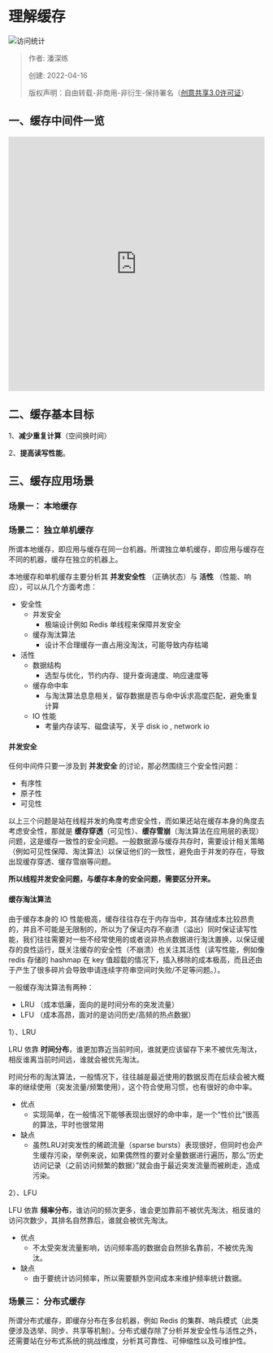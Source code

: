 # 理解缓存

![访问统计](https://visitor-badge.glitch.me/badge?page_id=senlypan.qa.09-cache-all&left_color=blue&right_color=red)

> 作者: 潘深练
>
> 创建: 2022-04-16
>
> 版权声明：自由转载-非商用-非衍生-保持署名（[创意共享3.0许可证](https://creativecommons.org/licenses/by-nc-nd/3.0/deed.zh)）


## 一、缓存中间件一览

<iframe id="embed_dom" name="embed_dom" frameborder="0" 
    style="display: block;width: 100%;height: 500px;" 
    src="https://www.processon.com/embed/625a74ed7d9c0803435cec42"></iframe>


## 二、缓存基本目标

1、**减少重复计算**（空间换时间）

2、**提高读写性能**。


## 三、缓存应用场景

### 场景一： 本地缓存
### 场景二： 独立单机缓存

所谓本地缓存，即应用与缓存在同一台机器。所谓独立单机缓存，即应用与缓存在不同的机器，缓存在独立的机器上。

本地缓存和单机缓存主要分析其 **并发安全性** （正确状态）与 **活性** （性能、响应），可以从几个方面考虑：

- 安全性
    - 并发安全
        - 极端设计例如 Redis 单线程来保障并发安全
    - 缓存淘汰算法
        - 设计不合理缓存一直占用没淘汰，可能导致内存枯竭
- 活性
    - 数据结构
        - 选型与优化，节约内存、提升查询速度、响应速度等
    - 缓存命中率
        - 与淘汰算法息息相关，留存数据是否与命中诉求高度匹配，避免重复计算
    - IO 性能
        - 考量内存读写、磁盘读写，关乎 disk io , network io

#### 并发安全

任何中间件只要一涉及到 **并发安全** 的讨论，那必然围绕三个安全性问题：

- 有序性
- 原子性
- 可见性

以上三个问题是站在线程并发的角度考虑安全性，而如果还站在缓存本身的角度去考虑安全性，那就是 **缓存穿透**（可见性）、**缓存雪崩**（淘汰算法在应用层的表现）问题，这是缓存一致性的安全问题。一般数据源与缓存共存时，需要设计相关策略（例如可见性保障、淘汰算法）以保证他们的一致性，避免由于并发的存在，导致出现缓存穿透、缓存雪崩等问题。

**所以线程并发安全问题，与缓存本身的安全问题，需要区分开来。**

#### 缓存淘汰算法

由于缓存本身的 IO 性能极高，缓存往往存在于内存当中，其存储成本比较昂贵的，并且不可能是无限制的，所以为了保证内存不崩溃（溢出）同时保证读写性能，我们往往需要对一些不经常使用的或者说非热点数据进行淘汰置换，以保证缓存的良性运行，既关注缓存的安全性（不崩溃）也关注其活性（读写性能，例如像 redis 存储的 hashmap 在 key 值超载的情况下，插入移除的成本极高，而且还由于产生了很多碎片会导致申请连续字符串空间时失败/不足等问题。）。

一般缓存淘汰算法有两种：

- LRU （成本低廉，面向的是时间分布的突发流量）
- LFU （成本高昂，面对的是访问历史/高频的热点数据）

1）、LRU

LRU 依靠 **时间分布**，谁更加靠近当前时间，谁就更应该留存下来不被优先淘汰，相反谁离当前时间远，谁就会被优先淘汰。

时间分布的淘汰算法，一般情况下，往往越是最近使用的数据反而在后续会被大概率的继续使用（突发流量/频繁使用），这个符合使用习惯，也有很好的命中率。

- 优点
    - 实现简单，在一般情况下能够表现出很好的命中率，是一个“性价比”很高的算法，平时也很常用
- 缺点
    - 虽然LRU对突发性的稀疏流量（sparse bursts）表现很好，但同时也会产生缓存污染，举例来说，如果偶然性的要对全量数据进行遍历，那么“历史访问记录（之前访问频繁的数据）”就会由于最近突发流量而被刷走，造成污染。


2）、LFU

LFU 依靠 **频率分布**，谁访问的频次更多，谁会更加靠前不被优先淘汰，相反谁的访问次数少，其排名自然靠后，谁就会被优先淘汰。

- 优点
    - 不太受突发流量影响，访问频率高的数据会自然排名靠前，不被优先淘汰。
- 缺点
    - 由于要统计访问频率，所以需要额外空间成本来维护频率统计数据。





### 场景三： 分布式缓存

所谓分布式缓存，即缓存分布在多台机器，例如 Redis 的集群、哨兵模式（此类便涉及选举、同步、共享等机制）。分布式缓存除了分析并发安全性与活性之外，还需要站在分布式系统的挑战维度，分析其可靠性、可伸缩性以及可维护性。
